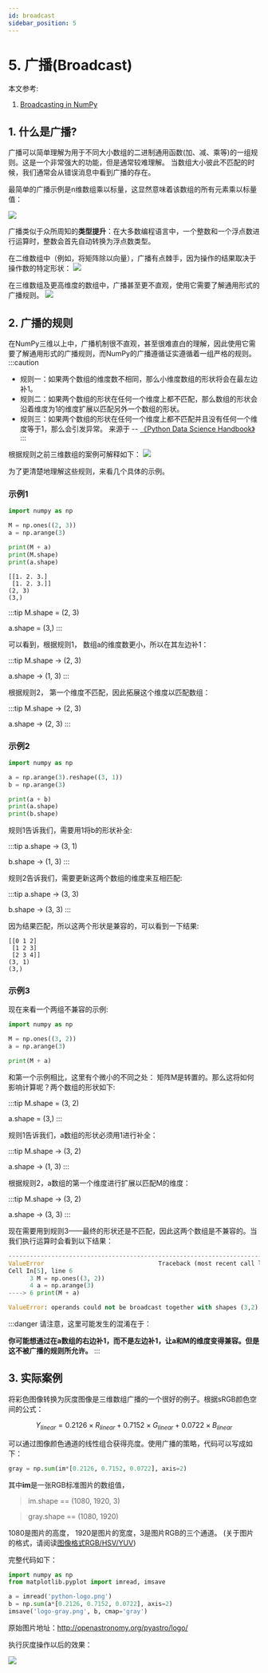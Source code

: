 ```yaml
---
id: broadcast
sidebar_position: 5
---
```


# 5. 广播(Broadcast)

本文参考: 

1. [Broadcasting in NumPy](https://towardsdatascience.com/broadcasting-in-numpy-58856f926d73)


## 1. 什么是广播?
广播可以简单理解为用于不同大小数组的二进制通用函数(加、减、乘等)的一组规则。这是一个非常强大的功能，但是通常较难理解。
当数组大小彼此不匹配的时候，我们通常会从错误消息中看到广播的存在。

最简单的广播示例是n维数组乘以标量，这显然意味着该数组的所有元素乘以标量值：

![](./img/numpy-broadcast-01.png)


广播类似于众所周知的**类型提升**：在大多数编程语言中，一个整数和一个浮点数进行运算时，整数会首先自动转换为浮点数类型。

在二维数组中（例如，将矩阵除以向量），广播有点棘手，因为操作的结果取决于操作数的特定形状：
![](./img/numpy-broadcast-02.png)

在三维数组及更高维度的数组中，广播甚至更不直观，使用它需要了解通用形式的广播规则。
![](./img/numpy-broadcast-03.png)

## 2. 广播的规则
在NumPy三维以上中，广播机制很不直观，甚至很难直白的理解，因此使用它需要了解通用形式的广播规则，而NumPy的广播遵循证实遵循着一组严格的规则。
:::caution
- 规则一：如果两个数组的维度数不相同，那么小维度数组的形状将会在最左边补1。
- 规则二：如果两个数组的形状在任何一个维度上都不匹配，那么数组的形状会沿着维度为1的维度扩展以匹配另外一个数组的形状。
- 规则三：如果两个数组的形状在任何一个维度上都不匹配并且没有任何一个维度等于1，那么会引发异常。
来源于 -- [《Python Data Science Handbook》](https://www.oreilly.com/library/view/python-data-science/9781491912126/)
::: 

根据规则之前三维数组的案例可解释如下：
![](./img/numpy-broadcast-04.png)

为了更清楚地理解这些规则，来看几个具体的示例。

### 示例1
```python showLineNumbers
import numpy as np

M = np.ones((2, 3))
a = np.arange(3)

print(M + a)
print(M.shape)
print(a.shape)
```

```
[[1. 2. 3.]
 [1. 2. 3.]]
(2, 3)
(3,)
```
:::tip
M.shape = (2, 3)

a.shape = (3,)
:::  

可以看到，根据规则1， 数组a的维度数更小，所以在其左边补1：

:::tip
M.shape -> (2, 3)

a.shape -> (1, 3)
:::  

根据规则2， 第一个维度不匹配，因此拓展这个维度以匹配数组：

:::tip
M.shape -> (2, 3)

a.shape -> (2, 3)
:::  

### 示例2

```python showLineNumbers
import numpy as np

a = np.arange(3).reshape((3, 1))
b = np.arange(3)

print(a + b)
print(a.shape)
print(b.shape)
```
规则1告诉我们，需要用1将b的形状补全:

:::tip
a.shape -> (3, 1)

b.shape -> (1, 3)
:::

规则2告诉我们，需要更新这两个数组的维度来互相匹配:

:::tip
a.shape -> (3, 3)

b.shape -> (3, 3)
:::

因为结果匹配，所以这两个形状是兼容的，可以看到一下结果: 

```
[[0 1 2]
 [1 2 3]
 [2 3 4]]
(3, 1)
(3,)
```

### 示例3
现在来看一个两组不兼容的示例:

```python showLineNumbers
import numpy as np

M = np.ones((3, 2))
a = np.arange(3)

print(M + a)
```
和第一个示例相比，这里有个微小的不同之处： 矩阵M是转置的。那么这将如何影响计算呢？两个数组的形状如下:

:::tip
M.shape = (3, 2)

a.shape = (3,)
:::

规则1告诉我们，a数组的形状必须用1进行补全：

:::tip
M.shape -> (3, 2)

a.shape -> (1, 3)
:::

根据规则2，a数组的第一个维度进行扩展以匹配M的维度：

:::tip
M.shape -> (3, 2)

a.shape -> (3, 3)
:::

现在需要用到规则3——最终的形状还是不匹配，因此这两个数组是不兼容的。当我们执行运算时会看到以下结果：

```python
---------------------------------------------------------------------------
ValueError                                Traceback (most recent call last)
Cell In[5], line 6
      3 M = np.ones((3, 2))
      4 a = np.arange(3)
----> 6 print(M + a)

ValueError: operands could not be broadcast together with shapes (3,2) (3,) 
```


:::danger
请注意，这里可能发生的混淆在于：

**你可能想通过在a数组的右边补1，而不是左边补1，让a和M的维度变得兼容。但是这不被广播的规则所允许。**
:::  

## 3. 实际案例

将彩色图像转换为灰度图像是三维数组广播的一个很好的例子。根据sRGB颜色空间的公式：

$$
Y_{linear} = 0.2126 \times R_{linear} + 0.7152 \times G_{linear} + 0.0722 \times B_{linear}
$$

可以通过图像颜色通道的线性组合获得亮度。使用广播的策略，代码可以写成如下：
```python
gray = np.sum(im*[0.2126, 0.7152, 0.0722], axis=2)
```
其中**im**是一张RGB标准图片的数组值，
>im.shape == (1080, 1920, 3)

>gray.shape == (1080, 1920)

1080是图片的高度， 1920是图片的宽度，3是图片RGB的三个通道。
(关于图片的格式，请阅读[图像格式RGB/HSV/YUV](https://zhuanlan.zhihu.com/p/95952096))

完整代码如下：

```python showLineNumbers
import numpy as np
from matplotlib.pyplot import imread, imsave

a = imread('python-logo.png')
b = np.sum(a*[0.2126, 0.7152, 0.0722], axis=2)
imsave('logo-gray.png', b, cmap='gray')
```
原始图片地址：http://openastronomy.org/pyastro/logo/

执行灰度操作以后的效果：

![](./img/numpy-broadcast-05.png)
